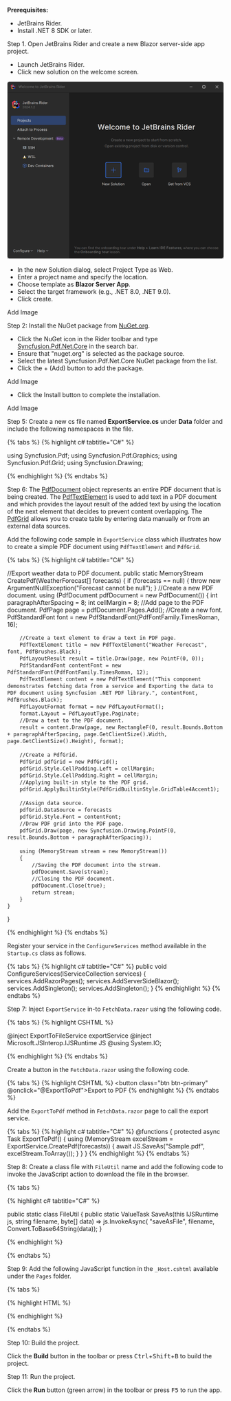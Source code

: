 **Prerequisites:**

* JetBrains Rider.
* Install .NET 8 SDK or later.

Step 1. Open JetBrains Rider and create a new Blazor server-side app project.
* Launch JetBrains Rider.
* Click new solution on the welcome screen.

![Launch JetBrains Rider](Images/Launch-JetBrains-Rider.png)

* In the new Solution dialog, select Project Type as Web.
* Enter a project name and specify the location.
* Choose template as **Blazor Server App**.
* Select the target framework (e.g., .NET 8.0, .NET 9.0).
* Click create.

Add Image

Step 2: Install the NuGet package from [NuGet.org](https://www.nuget.org/).
* Click the NuGet icon in the Rider toolbar and type [Syncfusion.Pdf.Net.Core](https://www.nuget.org/packages/Syncfusion.Pdf.Net.Core) in the search bar.
* Ensure that "nuget.org" is selected as the package source.
* Select the latest Syncfusion.Pdf.Net.Core NuGet package from the list.
* Click the + (Add) button to add the package.

Add Image

* Click the Install button to complete the installation.

Add Image

Step 5: Create a new cs file named **ExportService.cs** under **Data** folder and include the following namespaces in the file.

{% tabs %}
{% highlight c# tabtitle="C#" %}

using Syncfusion.Pdf;
using Syncfusion.Pdf.Graphics;
using Syncfusion.Pdf.Grid;
using Syncfusion.Drawing;

{% endhighlight %}
{% endtabs %}

Step 6: The [PdfDocument](https://help.syncfusion.com/cr/document-processing/Syncfusion.Pdf.PdfDocument.html) object represents an entire PDF document that is being created. The [PdfTextElement](https://help.syncfusion.com/cr/document-processing/Syncfusion.Pdf.Graphics.PdfTextElement.html) is used to add text in a PDF document and which provides the layout result of the added text by using the location of the next element that decides to prevent content overlapping. The [PdfGrid](https://help.syncfusion.com/cr/document-processing/Syncfusion.Pdf.Grid.PdfGrid.html) allows you to create table by entering data manually or from an external data sources. 

Add the following code sample in ``ExportService`` class which illustrates how to create a simple PDF document using ``PdfTextElement`` and ``PdfGrid``. 

{% tabs %}
{% highlight c# tabtitle="C#" %}

//Export weather data to PDF document.
public static MemoryStream CreatePdf(WeatherForecast[] forecasts)
{
    if (forecasts == null)
    {
        throw new ArgumentNullException("Forecast cannot be null");
    }
    //Create a new PDF document.
    using (PdfDocument pdfDocument = new PdfDocument())
    {
        int paragraphAfterSpacing = 8;
        int cellMargin = 8;
        //Add page to the PDF document.
        PdfPage page = pdfDocument.Pages.Add();
        //Create a new font.
        PdfStandardFont font = new PdfStandardFont(PdfFontFamily.TimesRoman, 16);

        //Create a text element to draw a text in PDF page.
        PdfTextElement title = new PdfTextElement("Weather Forecast", font, PdfBrushes.Black);
        PdfLayoutResult result = title.Draw(page, new PointF(0, 0));
        PdfStandardFont contentFont = new PdfStandardFont(PdfFontFamily.TimesRoman, 12);
        PdfTextElement content = new PdfTextElement("This component demonstrates fetching data from a service and Exporting the data to PDF document using Syncfusion .NET PDF library.", contentFont, PdfBrushes.Black);
        PdfLayoutFormat format = new PdfLayoutFormat();
        format.Layout = PdfLayoutType.Paginate;
        //Draw a text to the PDF document.
        result = content.Draw(page, new RectangleF(0, result.Bounds.Bottom + paragraphAfterSpacing, page.GetClientSize().Width, page.GetClientSize().Height), format);

        //Create a PdfGrid.
        PdfGrid pdfGrid = new PdfGrid();
        pdfGrid.Style.CellPadding.Left = cellMargin;
        pdfGrid.Style.CellPadding.Right = cellMargin;
        //Applying built-in style to the PDF grid.
        pdfGrid.ApplyBuiltinStyle(PdfGridBuiltinStyle.GridTable4Accent1);

        //Assign data source.
        pdfGrid.DataSource = forecasts
        pdfGrid.Style.Font = contentFont;
        //Draw PDF grid into the PDF page.
        pdfGrid.Draw(page, new Syncfusion.Drawing.PointF(0, result.Bounds.Bottom + paragraphAfterSpacing));

        using (MemoryStream stream = new MemoryStream())
        {
            //Saving the PDF document into the stream.
            pdfDocument.Save(stream);
            //Closing the PDF document.
            pdfDocument.Close(true);
            return stream;                
        }
    }
}

{% endhighlight %}
{% endtabs %}

Register your service in the ``ConfigureServices`` method available in the ``Startup.cs`` class as follows.

{% tabs %}
{% highlight c# tabtitle="C#" %}
public void ConfigureServices(IServiceCollection services)
{
    services.AddRazorPages();
    services.AddServerSideBlazor();
    services.AddSingleton<WeatherForecastService>();
    services.AddSingleton<ExportService>();
}
{% endhighlight %}
{% endtabs %}

Step 7: Inject ``ExportService`` in-to ``FetchData.razor`` using the following code.

{% tabs %}
{% highlight CSHTML %}

@inject ExportToFileService exportService
@inject Microsoft.JSInterop.IJSRuntime JS
@using  System.IO;

{% endhighlight %}
{% endtabs %}

Create a button in the ``FetchData.razor`` using the following code.

{% tabs %}
{% highlight CSHTML %}
<button class="btn btn-primary" @onclick="@ExportToPdf">Export to PDF</button>
{% endhighlight %}
{% endtabs %}

Add the ``ExportToPdf`` method in ``FetchData.razor`` page to call the export service.

{% tabs %}
{% highlight c# tabtitle="C#" %}
@functions
{
    protected async Task ExportToPdf()
    {
        using (MemoryStream excelStream = ExportService.CreatePdf(forecasts))
        {
            await JS.SaveAs("Sample.pdf", excelStream.ToArray());
        }
    }
}
{% endhighlight %}
{% endtabs %}

Step 8: Create a class file with  ``FileUtil`` name and add the following code to invoke the JavaScript action to download the file in the browser.

{% tabs %}

{% highlight c# tabtitle="C#" %}

public static class FileUtil
{
    public static ValueTask<object> SaveAs(this IJSRuntime js, string filename, byte[] data)
       => js.InvokeAsync<object>(
           "saveAsFile",
           filename,
           Convert.ToBase64String(data));
}

{% endhighlight %}

{% endtabs %}

Step 9: Add the following JavaScript function in the  ``_Host.cshtml`` available under the ``Pages`` folder.

{% tabs %}

{% highlight HTML %}

<script type="text/javascript">
    function saveAsFile(filename, bytesBase64) {
            if (navigator.msSaveBlob) {
                //Download document in Edge browser
                var data = window.atob(bytesBase64);
                var bytes = new Uint8Array(data.length);
                for (var i = 0; i < data.length; i++) {
                    bytes[i] = data.charCodeAt(i);
                }
                var blob = new Blob([bytes.buffer], { type: "application/octet-stream" });
                navigator.msSaveBlob(blob, filename);
            }
            else {
        var link = document.createElement('a');
        link.download = filename;
        link.href = "data:application/octet-stream;base64," + bytesBase64;
        document.body.appendChild(link); // Needed for Firefox
        link.click();
        document.body.removeChild(link);
    }
        }
</script>

{% endhighlight %}

{% endtabs %}

Step 10: Build the project.

Click the **Build** button in the toolbar or press <kbd>Ctrl</kbd>+<kbd>Shift</kbd>+<kbd>B</kbd> to build the project.

Step 11: Run the project.

Click the **Run** button (green arrow) in the toolbar or press <kbd>F5</kbd> to run the app.
